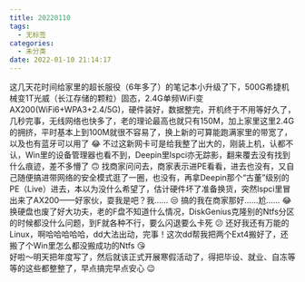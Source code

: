 ```yaml
---
title: 20220110
tags:
  - 无标签
categories:
  - 未分类
date: 2022-01-10 21:14:17
---
```

这几天花时间给家里的超长服役（6年多了）的笔记本小升级了下，<!--more-->500G希捷机械变1T光威（长江存储的颗粒）固态，2.4G单频WiFi变AX200(WiFi6+WPA3+2.4/5G)，硬件装好，数据整完，开机终于不用等好久了，几秒完事，无线网络也快多了，老的理论最高也就只有150M，加上家里这里2.4G的拥挤，平时基本上到100M就很不容易了，换上新的可算能跑满家里的带宽了，以及也有蓝牙可以用了 :joy: 不过这新网卡可是给我整了出大的，刚装上机，认都不认，Win里的设备管理器也看不到，Deepin里lspci亦无踪影，翻来覆去没有找到什么痕迹，差不多懵了 :upside_down_face: 找商家问问去，商家表示进PE看看，进去也没有，又自己随便搞进带网络的安全模式逛了一圈，也没有，再拿Deepin那个“古董”级别的PE（Live）进去，本以为没什么希望了，估计硬件坏了准备换货，突然lspci里冒出来了AX200——好家伙，耍我是吧？我…… :unamused: 搞的我在商家那好……尬…… :joy: 换硬盘也废了好大功夫，老的F盘不知道什么情况，DiskGenius克隆别的Ntfs分区的时候都没什么问题，到F就各种不行，要么闪退要么卡死 :confused: 还好我还有万能的Linux，啊哈哈哈哈哈，dd大法出动，完事！这次dd帮我把两个Ext4搬好了，还搬了个Win里怎么都没搬成功的Ntfs :kissing_heart:   
好啦～明天把年度写了，然后就该正式开展寒假活动了，得把毕设、就业、自冻等等的这些都整整了，早点搞完早点安心 :wink:  

